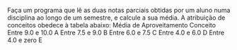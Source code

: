Faça um programa que lê as duas notas parciais obtidas por um aluno numa disciplina ao longo de um semestre, e calcule a sua média. A atribuição de conceitos obedece à tabela abaixo:
  Média de Aproveitamento  Conceito
  Entre 9.0 e 10.0           A
  Entre 7.5 e 9.0            B
  Entre 6.0 e 7.5            C
  Entre 4.0 e 6.0            D
  Entre 4.0 e zero           E
